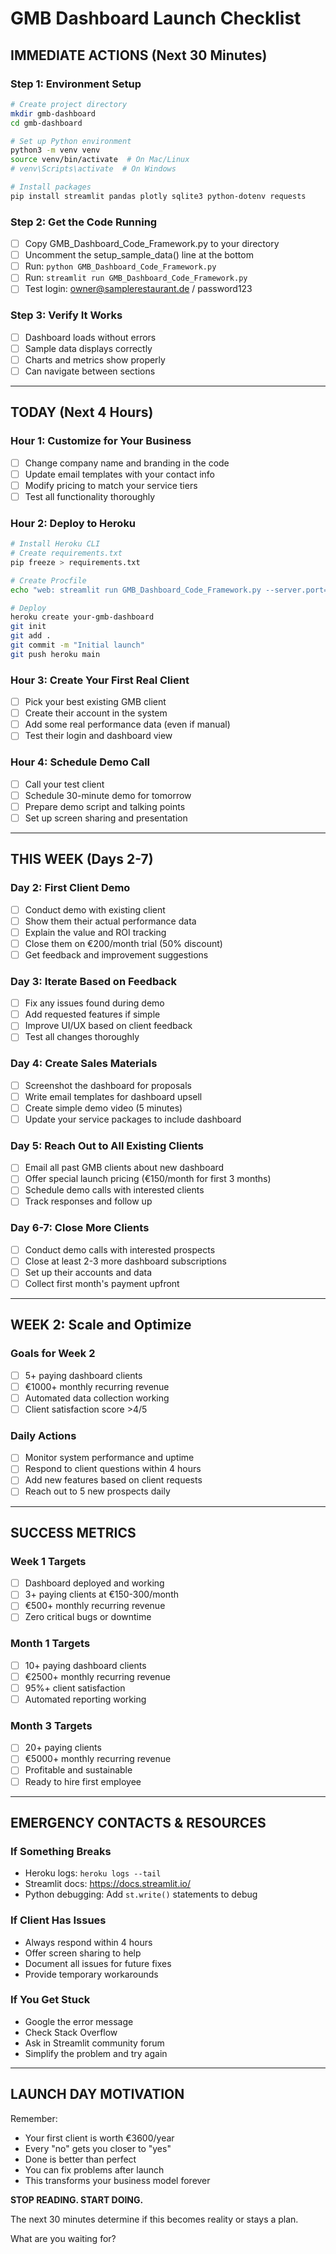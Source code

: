 # GMB Dashboard Launch Checklist

## IMMEDIATE ACTIONS (Next 30 Minutes)

### **Step 1: Environment Setup**
```bash
# Create project directory
mkdir gmb-dashboard
cd gmb-dashboard

# Set up Python environment
python3 -m venv venv
source venv/bin/activate  # On Mac/Linux
# venv\Scripts\activate  # On Windows

# Install packages
pip install streamlit pandas plotly sqlite3 python-dotenv requests
```

### **Step 2: Get the Code Running**
- [ ] Copy GMB_Dashboard_Code_Framework.py to your directory
- [ ] Uncomment the setup_sample_data() line at the bottom
- [ ] Run: `python GMB_Dashboard_Code_Framework.py`
- [ ] Run: `streamlit run GMB_Dashboard_Code_Framework.py`
- [ ] Test login: owner@samplerestaurant.de / password123

### **Step 3: Verify It Works**
- [ ] Dashboard loads without errors
- [ ] Sample data displays correctly
- [ ] Charts and metrics show properly
- [ ] Can navigate between sections

---

## TODAY (Next 4 Hours)

### **Hour 1: Customize for Your Business**
- [ ] Change company name and branding in the code
- [ ] Update email templates with your contact info
- [ ] Modify pricing to match your service tiers
- [ ] Test all functionality thoroughly

### **Hour 2: Deploy to Heroku**
```bash
# Install Heroku CLI
# Create requirements.txt
pip freeze > requirements.txt

# Create Procfile
echo "web: streamlit run GMB_Dashboard_Code_Framework.py --server.port=\$PORT --server.address=0.0.0.0" > Procfile

# Deploy
heroku create your-gmb-dashboard
git init
git add .
git commit -m "Initial launch"
git push heroku main
```

### **Hour 3: Create Your First Real Client**
- [ ] Pick your best existing GMB client
- [ ] Create their account in the system
- [ ] Add some real performance data (even if manual)
- [ ] Test their login and dashboard view

### **Hour 4: Schedule Demo Call**
- [ ] Call your test client
- [ ] Schedule 30-minute demo for tomorrow
- [ ] Prepare demo script and talking points
- [ ] Set up screen sharing and presentation

---

## THIS WEEK (Days 2-7)

### **Day 2: First Client Demo**
- [ ] Conduct demo with existing client
- [ ] Show them their actual performance data
- [ ] Explain the value and ROI tracking
- [ ] Close them on €200/month trial (50% discount)
- [ ] Get feedback and improvement suggestions

### **Day 3: Iterate Based on Feedback**
- [ ] Fix any issues found during demo
- [ ] Add requested features if simple
- [ ] Improve UI/UX based on client feedback
- [ ] Test all changes thoroughly

### **Day 4: Create Sales Materials**
- [ ] Screenshot the dashboard for proposals
- [ ] Write email templates for dashboard upsell
- [ ] Create simple demo video (5 minutes)
- [ ] Update your service packages to include dashboard

### **Day 5: Reach Out to All Existing Clients**
- [ ] Email all past GMB clients about new dashboard
- [ ] Offer special launch pricing (€150/month for first 3 months)
- [ ] Schedule demo calls with interested clients
- [ ] Track responses and follow up

### **Day 6-7: Close More Clients**
- [ ] Conduct demo calls with interested prospects
- [ ] Close at least 2-3 more dashboard subscriptions
- [ ] Set up their accounts and data
- [ ] Collect first month's payment upfront

---

## WEEK 2: Scale and Optimize

### **Goals for Week 2**
- [ ] 5+ paying dashboard clients
- [ ] €1000+ monthly recurring revenue
- [ ] Automated data collection working
- [ ] Client satisfaction score >4/5

### **Daily Actions**
- [ ] Monitor system performance and uptime
- [ ] Respond to client questions within 4 hours
- [ ] Add new features based on client requests
- [ ] Reach out to 5 new prospects daily

---

## SUCCESS METRICS

### **Week 1 Targets**
- [ ] Dashboard deployed and working
- [ ] 3+ paying clients at €150-300/month
- [ ] €500+ monthly recurring revenue
- [ ] Zero critical bugs or downtime

### **Month 1 Targets**
- [ ] 10+ paying dashboard clients
- [ ] €2500+ monthly recurring revenue
- [ ] 95%+ client satisfaction
- [ ] Automated reporting working

### **Month 3 Targets**
- [ ] 20+ paying clients
- [ ] €5000+ monthly recurring revenue
- [ ] Profitable and sustainable
- [ ] Ready to hire first employee

---

## EMERGENCY CONTACTS & RESOURCES

### **If Something Breaks**
- Heroku logs: `heroku logs --tail`
- Streamlit docs: https://docs.streamlit.io/
- Python debugging: Add `st.write()` statements to debug

### **If Client Has Issues**
- Always respond within 4 hours
- Offer screen sharing to help
- Document all issues for future fixes
- Provide temporary workarounds

### **If You Get Stuck**
- Google the error message
- Check Stack Overflow
- Ask in Streamlit community forum
- Simplify the problem and try again

---

## LAUNCH DAY MOTIVATION

Remember:
- Your first client is worth €3600/year
- Every "no" gets you closer to "yes"
- Done is better than perfect
- You can fix problems after launch
- This transforms your business model forever

**STOP READING. START DOING.**

The next 30 minutes determine if this becomes reality or stays a plan.

What are you waiting for?